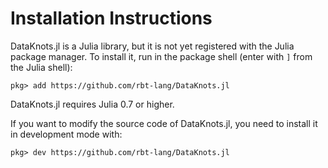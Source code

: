 # Installation Instructions

DataKnots.jl is a Julia library, but it is not yet registered with the Julia
package manager.  To install it, run in the package shell (enter with `]` from
the Julia shell):

```juliarepl
pkg> add https://github.com/rbt-lang/DataKnots.jl
```

DataKnots.jl requires Julia 0.7 or higher.

If you want to modify the source code of DataKnots.jl, you need to install it
in development mode with:

```juliarepl
pkg> dev https://github.com/rbt-lang/DataKnots.jl
```
